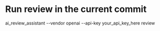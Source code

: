 # Run review in the current commit
ai_review_assistant --vendor openai --api-key your_api_key_here review